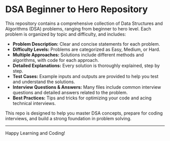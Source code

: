 

# DSA Beginner to Hero Repository

This repository contains a comprehensive collection of Data Structures and Algorithms (DSA) problems, ranging from beginner to hero level. Each problem is organized by topic and difficulty, and includes:

- **Problem Description:** Clear and concise statements for each problem.
- **Difficulty Levels:** Problems are categorized as Easy, Medium, or Hard.
- **Multiple Approaches:** Solutions include different methods and algorithms, with code for each approach.
- **Detailed Explanations:** Every solution is thoroughly explained, step by step.
- **Test Cases:** Example inputs and outputs are provided to help you test and understand the solutions.
- **Interview Questions & Answers:** Many files include common interview questions and detailed answers related to the problem.
- **Best Practices:** Tips and tricks for optimizing your code and acing technical interviews.

This repo is designed to help you master DSA concepts, prepare for coding interviews, and build a strong foundation in problem solving.

---

Happy Learning and Coding!
